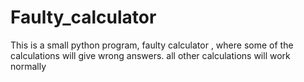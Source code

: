 # Faulty_calculator
This is a small python program, faulty calculator , where some of the calculations will give wrong answers. all other calculations will work normally
